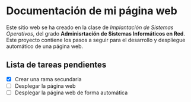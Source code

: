 # Documentación de mi página web
Este sitio web se ha creado en la clase de *Implantación de Sistemas Operativos*, del grado **Adminisrtación de Sistemas Informáticos en Red**.
Este proyecto contiene los pasos a seguir para el desarrollo y despliegue automático de una página web.

## Lista de tareas pendientes

-  [x] Crear una rama secundaria
-  [ ] Desplegar la página web
-  [ ] Desplegar la página web de forma automática
